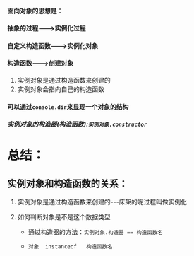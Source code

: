 #### 面向对象的思想是：

#### 抽象的过程--->实例化过程



#### 自定义构造函数--->实例化对象

#### 构造函数--->创建对象



1. 实例对象是通过构造函数来创建的
2. 实例对象会指向自己的构造函数

#### 可以通过`console.dir`来显现一个对象的结构

##### 实例对象的构造器(构造函数):`实例对象.constructor`



# 总结：

## 实例对象和构造函数的关系：

1. 实例对象是通过构造函数来创建的---床架的呢过程叫做实例化

2. 如何判断对象是不是这个数据类型

   - 通过构造器的方法：`实例对象.构造器 == 构造函数名`

   - `对象  instanceof   构造函数名`

     <!--尽可能使用第二种方式来识别-->